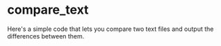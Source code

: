 # compare_text
Here's a simple code that lets you compare two text files and output the differences between them.
